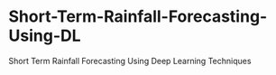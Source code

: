 # Short-Term-Rainfall-Forecasting-Using-DL
Short Term Rainfall Forecasting Using Deep Learning Techniques
